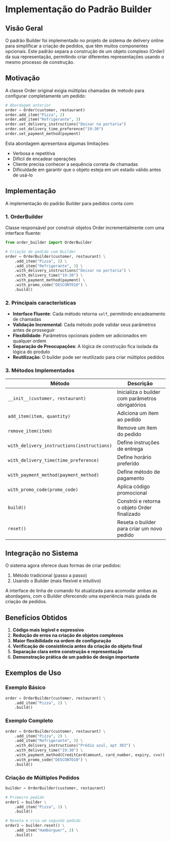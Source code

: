 # Implementação do Padrão Builder

## Visão Geral

O padrão Builder foi implementado no projeto de sistema de delivery online para simplificar a criação de pedidos, que têm muitos componentes opcionais. Este padrão separa a construção de um objeto complexo (Order) da sua representação, permitindo criar diferentes representações usando o mesmo processo de construção.

## Motivação

A classe Order original exigia múltiplas chamadas de método para configurar completamente um pedido:

```python
# Abordagem anterior
order = Order(customer, restaurant)
order.add_item("Pizza", 2)
order.add_item("Refrigerante", 3)
order.set_delivery_instructions("Deixar na portaria")
order.set_delivery_time_preference("19:30")
order.set_payment_method(payment)
```

Esta abordagem apresentava algumas limitações:
- Verbosa e repetitiva
- Difícil de encadear operações
- Cliente precisa conhecer a sequência correta de chamadas
- Dificuldade em garantir que o objeto esteja em um estado válido antes de usá-lo

## Implementação

A implementação do padrão Builder para pedidos conta com:

### 1. OrderBuilder

Classe responsável por construir objetos Order incrementalmente com uma interface fluente:

```python
from order_builder import OrderBuilder

# Criação de pedido com Builder
order = OrderBuilder(customer, restaurant) \
    .add_item("Pizza", 2) \
    .add_item("Refrigerante", 3) \
    .with_delivery_instructions("Deixar na portaria") \
    .with_delivery_time("19:30") \
    .with_payment_method(payment) \
    .with_promo_code("DESCONTO10") \
    .build()
```

### 2. Principais características

- **Interface Fluente**: Cada método retorna `self`, permitindo encadeamento de chamadas
- **Validação Incremental**: Cada método pode validar seus parâmetros antes de prosseguir
- **Flexibilidade**: Parâmetros opcionais podem ser adicionados em qualquer ordem
- **Separação de Preocupações**: A lógica de construção fica isolada da lógica do produto
- **Reutilização**: O builder pode ser reutilizado para criar múltiplos pedidos

### 3. Métodos Implementados

| Método | Descrição |
|--------|-----------|
| `__init__(customer, restaurant)` | Inicializa o builder com parâmetros obrigatórios |
| `add_item(item, quantity)` | Adiciona um item ao pedido |
| `remove_item(item)` | Remove um item do pedido |
| `with_delivery_instructions(instructions)` | Define instruções de entrega |
| `with_delivery_time(time_preference)` | Define horário preferido |
| `with_payment_method(payment_method)` | Define método de pagamento |
| `with_promo_code(promo_code)` | Aplica código promocional |
| `build()` | Constrói e retorna o objeto Order finalizado |
| `reset()` | Reseta o builder para criar um novo pedido |

## Integração no Sistema

O sistema agora oferece duas formas de criar pedidos:
1. Método tradicional (passo a passo)
2. Usando o Builder (mais flexível e intuitivo)

A interface de linha de comando foi atualizada para acomodar ambas as abordagens, com o Builder oferecendo uma experiência mais guiada de criação de pedidos.

## Benefícios Obtidos

1. **Código mais legível e expressivo**
2. **Redução de erros na criação de objetos complexos**
3. **Maior flexibilidade na ordem de configuração**
4. **Verificação de consistência antes da criação do objeto final**
5. **Separação clara entre construção e representação**
6. **Demonstração prática de um padrão de design importante**

## Exemplos de Uso

### Exemplo Básico
```python
order = OrderBuilder(customer, restaurant) \
    .add_item("Pizza", 1) \
    .build()
```

### Exemplo Completo
```python
order = OrderBuilder(customer, restaurant) \
    .add_item("Pizza", 2) \
    .add_item("Refrigerante", 3) \
    .with_delivery_instructions("Prédio azul, apt 303") \
    .with_delivery_time("19:30") \
    .with_payment_method(CreditCard(amount, card_number, expiry, cvv)) \
    .with_promo_code("DESCONTO10") \
    .build()
```

### Criação de Múltiplos Pedidos
```python
builder = OrderBuilder(customer, restaurant)

# Primeiro pedido
order1 = builder \
    .add_item("Pizza", 1) \
    .build()

# Reseta e cria um segundo pedido
order2 = builder.reset() \
    .add_item("Hambúrguer", 2) \
    .build()
```